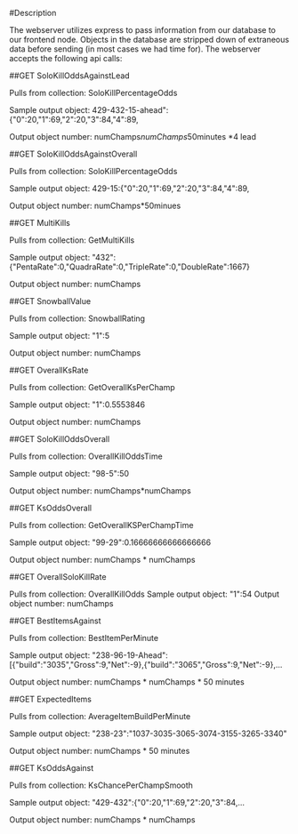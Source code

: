 
#Description

The webserver utilizes express to pass information from our database to our frontend node.  Objects in the database are stripped down of extraneous data before sending (in most cases we had time for).
The webserver accepts the following api calls:

##GET SoloKillOddsAgainstLead 

  Pulls from collection: SoloKillPercentageOdds 
  
  Sample output object: 429-432-15-ahead":{"0":20,"1":69,"2":20,"3":84,"4":89,
  
  Output object number: numChamps*numChamps*50minutes *4 lead


##GET SoloKillOddsAgainstOverall 

  Pulls from collection: SoloKillPercentageOdds 
  
  Sample output object: 429-15:{"0":20,"1":69,"2":20,"3":84,"4":89,
  
  Output object number: numChamps*50minues

##GET MultiKills 

  Pulls from collection: GetMultiKills 
  
  Sample output object: "432":{"PentaRate":0,"QuadraRate":0,"TripleRate":0,"DoubleRate":1667}
  
  Output object number: numChamps

##GET SnowballValue 

  Pulls from collection: SnowballRating 
  
  Sample output object: "1":5
  
  Output object number: numChamps

##GET OverallKsRate 

  Pulls from collection: GetOverallKsPerChamp 
  
  Sample output object: "1":0.5553846
  
  Output object number: numChamps

##GET SoloKillOddsOverall 

  Pulls from collection: OverallKillOddsTime 
  
  Sample output object: "98-5":50
  
  Output object number: numChamps*numChamps
  
##GET KsOddsOverall 

  Pulls from collection: GetOverallKSPerChampTime 
  
  Sample output object: "99-29":0.16666666666666666
  
  Output object number: numChamps * numChamps

##GET OverallSoloKillRate 

  Pulls from collection: OverallKillOdds 
  Sample output object: "1":54
  Output object number: numChamps

##GET BestItemsAgainst 

  Pulls from collection: BestItemPerMinute 
  
  Sample output object: "238-96-19-Ahead":[{"build":"3035","Gross":9,"Net":-9},{"build":"3065","Gross":9,"Net":-9},...
  
  Output object number: numChamps * numChamps * 50 minutes

##GET ExpectedItems 

  Pulls from collection: AverageItemBuildPerMinute 
  
  Sample output object: "238-23":"1037-3035-3065-3074-3155-3265-3340"
  
  Output object number: numChamps * 50 minutes

##GET KsOddsAgainst 

  Pulls from collection: KsChancePerChampSmooth 
  
  Sample output object: "429-432":{"0":20,"1":69,"2":20,"3":84,...
  
  Output object number: numChamps * numChamps
